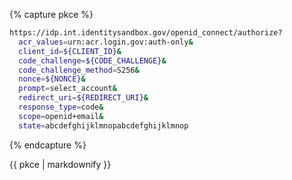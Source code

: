 {% capture pkce %}
```bash
https://idp.int.identitysandbox.gov/openid_connect/authorize?
  acr_values=urn:acr.login.gov:auth-only&
  client_id=${CLIENT_ID}&
  code_challenge=${CODE_CHALLENGE}&
  code_challenge_method=S256&
  nonce=${NONCE}&
  prompt=select_account&
  redirect_uri=${REDIRECT_URI}&
  response_type=code&
  scope=openid+email&
  state=abcdefghijklmnopabcdefghijklmnop
```
{% endcapture %}


<div markdown="1" data-example="pkce" class="markdown">
  {{ pkce | markdownify }}
</div>
